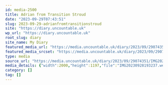 ```yaml
---
id: media-2500
title: Adrian from Transition Stroud
date: "2023-09-29T07:43:51"
slug: 2023-09-29-adrianfromtransitionstroud
site: "https://diary.uncountable.uk"
wp_url: "https://diary.uncountable.uk"
root_slug: diary
site_name: My Diary
featured_media_url: "https://media.uncountable.uk/diary/2023/09/29074351/IMG20230928193237.webp"
featured_media_srcset: "https://media.uncountable.uk/diary/2023/09/29074351/IMG20230928193237-300x180.webp 300w, https://media.uncountable.uk/diary/2023/09/29074351/IMG20230928193237-1024x613.webp 1024w, https://media.uncountable.uk/diary/2023/09/29074351/IMG20230928193237-150x150.webp 150w, https://media.uncountable.uk/diary/2023/09/29074351/IMG20230928193237-640x383.webp 640w, https://media.uncountable.uk/diary/2023/09/29074351/IMG20230928193237.webp 2000w"
type: media
source_url: "https://media.uncountable.uk/diary/2023/09/29074351/IMG20230928193237.webp"
media_details: {"width":2000,"height":1197,"file":"IMG20230928193237.webp","filesize":221078,"sizes":{"medium":{"file":"IMG20230928193237-300x180.webp","width":300,"height":180,"filesize":6202,"mime_type":"image/webp","source_url":"https://media.uncountable.uk/diary/2023/09/29074351/IMG20230928193237-300x180.webp"},"large":{"file":"IMG20230928193237-1024x613.webp","width":1024,"height":613,"filesize":36092,"mime_type":"image/webp","source_url":"https://media.uncountable.uk/diary/2023/09/29074351/IMG20230928193237-1024x613.webp"},"thumbnail":{"file":"IMG20230928193237-150x150.webp","width":150,"height":150,"filesize":3140,"mime_type":"image/webp","source_url":"https://media.uncountable.uk/diary/2023/09/29074351/IMG20230928193237-150x150.webp"},"mobwidth":{"file":"IMG20230928193237-640x383.webp","width":640,"height":383,"filesize":18828,"mime_type":"image/webp","source_url":"https://media.uncountable.uk/diary/2023/09/29074351/IMG20230928193237-640x383.webp"},"full":{"file":"IMG20230928193237.webp","width":2000,"height":1197,"mime_type":"image/webp","source_url":"https://media.uncountable.uk/diary/2023/09/29074351/IMG20230928193237.webp"}},"image_meta":{"aperture":"0","credit":"","camera":"","caption":"","created_timestamp":"0","copyright":"","focal_length":"0","iso":"0","shutter_speed":"0","title":"","orientation":"0","keywords":[]}}
category: []
tag: []
---
```


